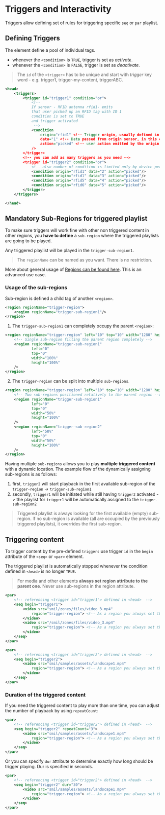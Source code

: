 # Triggers and Interactivity

Triggers allow defining set of rules for triggering specific `seq` or `par` playlist.

## Defining Triggers

The <triggers> element define a pool of individual <trigger> tags.

- whenever the `<condition>` is `TRUE`, trigger is set as *activate*.
- whenever the `<condition>` is `FALSE`, trigger is set as *deactivate*.

> The `id` of the `<trigger>` has to be unique and start with *trigger* key word - e.g. trigger1, trigger-my-content, triggerABC.

```xml
<head>
    <triggers>
        <trigger id="trigger1" condition="or">
            <!-- 
            If sensor - RFID antenna rfid1- emits
            that user picked up an RFID tag with ID 1 
            condition is set to TRUE 
            and trigger activated
             -->
            <condition 
                origin="rfid1" <!-- Trigger origin, usually defined in <sensor/> tag -->
                data="1" <!-- Data passed from origin sensor, in this case RFID tag ID -->
                action="picked" <!-- user action emitted by the origin sensor -->
            />
        </trigger>
        <!-- you can add as many triggers as you need -->
        <trigger id="trigger2" condition="or">
            <!-- also number of condition is limited only by device performance -->
            <condition origin="rfid1" data="2" action="picked"/>
            <condition origin="rfid1" data="3" action="picked"/>
            <condition origin="rfid5" data="4" action="picked"/>
            <condition origin="rfid6" data="5" action="picked"/>
        </trigger>
    </triggers>

</head>
```

## Mandatory Sub-Regions for triggered playlist

To make sure triggers will work fine with other non triggered content in other regions, you **have to define** a `sub-region` where the triggered playlists are going to be played.

Any triggered playlist will be played in the `trigger-sub-region1`.

> The `regionName` can be named as you want. There is no restriction.

More about general usage of [Regions can be found here](https://docs.signageos.io/hc/en-us/articles/4405241028114). This is an advanced use case.


### Usage of the sub-regions

Sub-region is defined a child tag of another `<region>`.

```xml
<region regionName="trigger-region">
    <region regionName="trigger-sub-region1"/>
</region>
```

1. The `trigger-sub-region1` can completely occupy the parent `<region>`:

```xml
<region regionName="trigger-region" left="10" top="10" width="1280" height="720">
    <!-- Single sub-region filling the parent region completely -->
    <region regionName="trigger-sub-region1" 
            left="0" 
            top="0" 
            width="100%" 
            height="100%"
    />
</region>
```

2. The `trigger-region` can be split into multiple `sub-regions`.

```xml
<region regionName="trigger-region" left="10" top="10" width="1280" height="720">
    <!-- Two sub-regions positioned relatively to the parent region -->
    <region regionName="trigger-sub-region1" 
            left="0" 
            top="0" 
            width="50%" 
            height="100%"
    />
    <region regionName="trigger-sub-region2" 
            left="50%" 
            top="0" 
            width="50%" 
            height="100%"
    />
</region>
```

Having multiple `sub-regions` allows you to play **multiple triggered content** with a dynamic location. The example flow of the dynamically assigning sub-regions is as follows:

1. first, `trigger2` will start playback in the first available sub-region of the `trigger-region` -> `trigger-sub-region1`
1. secondly, `trigger1` will be initiated while still having `trigger2` activated -> the playlist for `trigger1` will be automatically assigned to the `trigger-sub-region2`

> Triggered playlist is always looking for the first available (empty) sub-region. If no sub-region is available (all are occupied by the previously triggered playlists), it overrides the first sub-region.

## Triggering content

To trigger content by the pre-defined `triggers` use trigger `id` in the `begin` attribute of the `<seq>` or `<par>` element.

The triggered playlist is automatically stopped whenever the condition defined in `<head>` is no longer `TRUE`.

> For media and other elements **always set region attribute to the parent one**. Never use sub-regions in the region attribute.

```xml
<par>
    <!-- referencing <trigger id="trigger1"> defined in <head>  -->
    <seq begin="trigger1"> 
        <video src="smil/zones/files/video_3.mp4" 
            region="trigger-region"> <!-- As a region you always set the parent of the sub-regions -->
        </video>
        <video src="/smil/zones/files/video_3.mp4" 
            region="trigger-region"> <!-- As a region you always set the parent of the sub-regions -->
        </video>
    </seq>
</par>

<par>
    <!-- referencing <trigger id="trigger2"> defined in <head>  -->
    <seq begin="trigger2"> 
        <video src="smil/samples/assets/landscape1.mp4" 
            region="trigger-region"> <!-- As a region you always set the parent of the sub-regions -->
        </video>
    </seq>
</par>
```

### Duration of the triggered content

If you need the triggered content to play more than one time, you can adjust the number of playback by using `repeatCount`:

```xml
<par>
    <!-- referencing <trigger id="trigger2"> defined in <head>  -->
    <seq begin="trigger2" repeatCount="3"> 
        <video src="smil/samples/assets/landscape1.mp4" 
            region="trigger-region"> <!-- As a region you always set the parent of the sub-regions -->
        </video>
    </seq>
</par>
```

Or you can specify `dur` attribute to determine exactly how long should be trigger playing. Dur is specified in seconds.

```xml
<par>
    <!-- referencing <trigger id="trigger2"> defined in <head>  -->
    <seq begin="trigger2" dur="30"> 
        <video src="smil/samples/assets/landscape1.mp4" 
            region="trigger-region"> <!-- As a region you always set the parent of the sub-regions -->
        </video>
    </seq>
</par>
```
